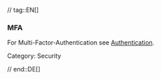 // tag::EN[]
### MFA

For Multi-Factor-Authentication see [Authentication](#term-authentication).

Category: Security




// end::DE[]

